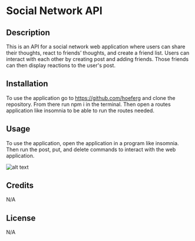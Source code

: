 # Social Network API

## Description

This is an API for a social network web application where users can share their thoughts, react to friends’ thoughts, and create a friend list. Users can interact with each other by creating post and adding friends. Those friends can then display reactions to the user's post.


## Installation

To use the application go to https://github.com/hoeferg and clone the repository. From there run npm i in the terminal. Then open a routes application like insomnia to be able to run the routes needed.

## Usage

To use the application, open the application in a program like insomnia. Then run the post, put, and delete commands to interact with the web application.

![alt text](assets/images/screenshot.png)

## Credits

N/A

## License

N/A

